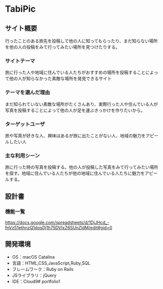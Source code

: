 # TabiPic

## サイト概要
行ったことのある旅先を投稿して他の人に知ってもらったり、まだ知らない場所を他の人の投稿をみて行ってみたい場所を見つけたりする。

### サイトテーマ

旅に行った人や地域に住んでいる人たちがおすすめの場所を投稿することによって他の人が知らなかった素敵な場所を発見できるサイト

### テーマを選んだ理由
まだ知られていない素敵な場所がたくさんあり、実際行った人や住んでいる人が写真を投稿することによって他の人が足を運ぶきっかけを作りたいから。

### ターゲットユーザ
旅や写真が好きな人、興味はあるが旅に出たことがない人、地域の魅力をアピールしたい人

### 主な利用シーン
旅に行った時の写真を投稿する。他の人が投稿した写真をみて行ってみたい場所を探す。地域に住んでいる人たちが他の地域に住んでいる人たちに魅力をアピールする。

## 設計書

### 機能一覧
https://docs.google.com/spreadsheets/d/1DjJHcd_-fnVz51ethnzQ1dosDj1h75DVIxZ6SUnZldM/edit#gid=0

## 開発環境
- OS：macOS Catalina
- 言語：HTML,CSS,JavaScript,Ruby,SQL
- フレームワーク：Ruby on Rails
- JSライブラリ：jQuery
- IDE：Cloud9# portfolio1
